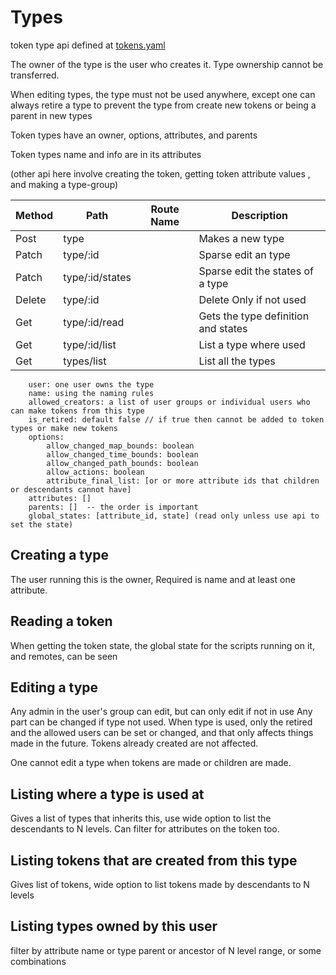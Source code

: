 #  Types

token type api defined at [tokens.yaml](../../../api-docs/tokens.yaml)

The owner of the type is the user who creates it. Type ownership cannot be transferred.

When editing types, the type must not be used anywhere, except one can always retire a type to prevent
the type from create new tokens or being a parent in new types


Token types have an owner, options, attributes, and parents

Token types name and info are in its attributes

(other api here involve creating the token, getting token attribute values , and making a type-group)

| Method | Path            | Route Name | Description                         |
|--------|-----------------|------------|-------------------------------------|
| Post   | type            |            | Makes a new type                    |
| Patch  | type/:id        |            | Sparse edit an type                 |
| Patch  | type/:id/states |            | Sparse edit the states of a type    |
| Delete | type/:id        |            | Delete Only if not used             |
| Get    | type/:id/read   |            | Gets the type definition and states |
| Get    | type/:id/list   |            | List a type where used              |
| Get    | types/list      |            | List all the types                  |

    
        user: one user owns the type
        name: using the naming rules
        allowed_creators: a list of user groups or individual users who can make tokens from this type
        is_retired: default false // if true then cannot be added to token types or make new tokens
        options:
            allow_changed_map_bounds: boolean
            allow_changed_time_bounds: boolean
            allow_changed_path_bounds: boolean
            allow_actions: boolean
            attribute_final_list: [or or more attribute ids that children or descendants cannot have]
        attributes: []
        parents: []  -- the order is important
        global_states: [attribute_id, state] (read only unless use api to set the state)


## Creating a type
The user running this is the owner,
Required is name and at least one attribute.

## Reading a token

When getting the token state, the global state for the scripts running on it, and remotes, can be seen


## Editing a type

Any admin in the user's group can edit, but can only edit if not in use
Any part can be changed if type not used.
When type is used, only the retired  and the allowed users can be set or changed,
and that only affects things made in the future. Tokens already created are not affected.

One cannot edit a type when tokens are made or children are made.



## Listing where a type is used at

Gives a list of types that inherits this, use wide option to list the descendants to N levels.
Can filter for attributes on the token too. 

## Listing tokens that are created from this type

Gives list of tokens, wide option to list tokens made by descendants to N levels

## Listing types owned by this user

filter by attribute name or type parent or ancestor of N level range, or some combinations

